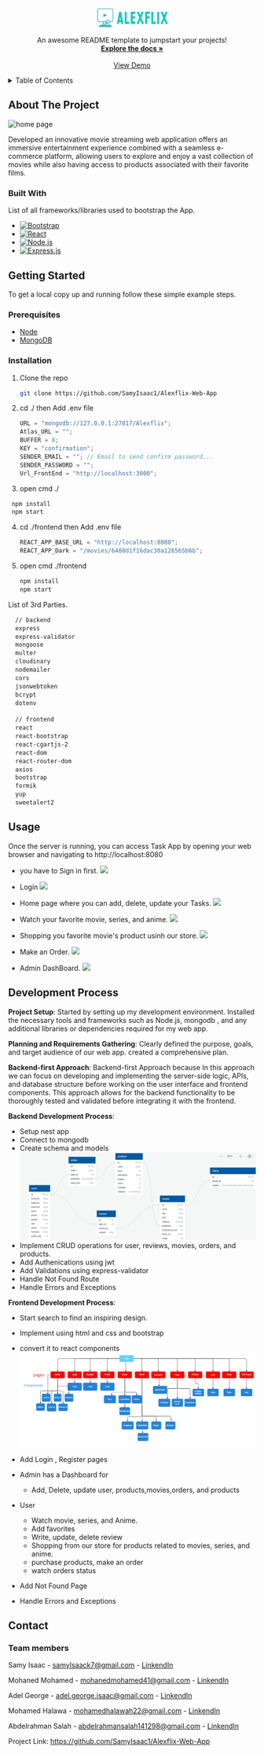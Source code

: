 <!-- PROJECT LOGO -->
<br />
<div align="center">
  <a href="/Documentation.pdf">
    <img src="images/logo.png" alt="Logo" width="150" height="40">
  </a>


  <p align="center">
    An awesome README template to jumpstart your projects!
    <br />
    <a href="/Documentation.pdf"><strong>Explore the docs »</strong></a>
    <br />
    <br />
    <a href="https://alex-flex-frontend.vercel.app/">View Demo</a>
  </p>
</div>

<!-- TABLE OF CONTENTS -->
<details>
  <summary>Table of Contents</summary>
  <ol>
    <li>
      <a href="#about-the-project">About The Project</a>
      <ul>
        <li><a href="#built-with">Built With</a></li>
      </ul>
    </li>
    <li>
      <a href="#getting-started">Getting Started</a>
      <ul>
        <li><a href="#prerequisites">Prerequisites</a></li>
        <li><a href="#installation">Installation</a></li>
      </ul>
    </li>
    <li><a href="#usage">Usage</a></li>
    <li><a href="#development-process">Development Process</a></li>
    <li><a href="#contact">Contact</a></li>
  </ol>
</details>

<!-- ABOUT THE PROJECT -->

## About The Project

![home page](/images/Home.jpg)

Developed an innovative movie streaming web application offers an immersive entertainment
experience combined with a seamless e-commerce platform, allowing users to explore and enjoy
a vast collection of movies while also having access to products associated with their favorite films.

### Built With

List of all frameworks/libraries used to bootstrap the App.

- [![Bootstrap][Bootstrap.com]][Bootstrap-url]
- [![React][React.js]][React-url]
- [![Node.js][Node.com]](Node-url)
- [![Express.js][Express.com]](Express-url)

## Getting Started

To get a local copy up and running follow these simple example steps.

### Prerequisites

- [Node](https://nodejs.org/en)
- [MongoDB](https://www.mongodb.com/)

### Installation

1. Clone the repo

   ```sh
   git clone https://github.com/SamyIsaac1/Alexflix-Web-App
   ```


2. cd ./ then Add .env file
   ```js
   URL = "mongodb://127.0.0.1:27017/Alexflix";
   Atlas_URL = "";
   BUFFER = 8;
   KEY = "confirmation";
   SENDER_EMAIL = ""; // Email to send confirm password...
   SENDER_PASSWORD = "";
   Url_FrontEnd = "http://localhost:3000";
   ```
3. open cmd ./
  ```sh
   npm install
   npm start
   ```

4. cd ./frontend then Add .env file
   ```js
   REACT_APP_BASE_URL = "http://localhost:8080";
   REACT_APP_Dark = "/movies/6480d1f16dac30a126565b6b";
   ```

5. open cmd ./frontend
   ```sh
   npm install
   npm start
   ```



List of 3rd Parties.

```sh
  // backend
  express
  express-validator
  mongoose
  multer
  cloudinary
  nodemailer
  cors
  jsonwebtoken
  bcrypt
  dotenv

  // frontend
  react
  react-bootstrap
  react-cgartjs-2
  react-dom
  react-router-dom
  axios
  bootstrap
  formik
  yup
  sweetalert2
```

## Usage
Once the server is running, you can access Task App by opening your web browser and navigating to http://localhost:8080

- you have to Sign in first.
![](./images/register.jpg)

- Login 
![](./images/login.jpg)

- Home page where you can add, delete, update your Tasks.
![](./images/Home.jpg)

- Watch your favorite movie, series, and anime.
![](./images/stream.jpg)

- Shopping you favorite movie's product usinh our store.
![](./images/store.jpg)

- Make an Order.
![](./images/order.jpg)

- Admin DashBoard.
![](./images/admin.jpg)

<!-- ROADMAP -->
## Development Process


**Project Setup**: Started by setting up my development environment. Installed the necessary tools and frameworks such as Node.js, mongodb , and any additional libraries or dependencies required for my web app.

**Planning and Requirements Gathering**: Clearly defined the purpose, goals, and target audience of our web app. created a comprehensive plan.


**Backend-first Approach**:
Backend-first Approach because In this approach we can focus on developing and implementing the server-side logic, APIs, and database structure before working on the user interface and frontend components. This approach allows for the backend functionality to be thoroughly tested and validated before integrating it with the frontend.

**Backend Development Process**: 
- Setup nest app 
- Connect to mongodb 
- Create schema and models
  ![Shema](./ERD.jpg)
- Implement CRUD operations for user, reviews, movies, orders, and products.
- Add Authenications using jwt
- Add Validations using express-validator
- Handle Not Found Route
- Handle Errors and Exceptions 


**Frontend Development Process**:
- Start search to find an inspiring design.
- Implement using html and css and bootstrap
- convert it to react components
![React Tree](./images/React%20Tree.jpg) 
- Add Login , Register pages
- Admin has a Dashboard for
  - Add, Delete, update user, products,movies,orders, and products  

- User
  - Watch movie, series, and Anime.
  - Add favorites
  - Write, update, delete review
  - Shopping from our store for products related to movies, series, and anime.
  - purchase products, make an order 
  - watch orders status  
- Add Not Found Page
- Handle Errors and Exceptions

## Contact

### Team members

Samy Isaac - samyIsaack7@gmail.com - [LinkendIn](https://www.linkedin.com/in/samy-isaac/) 

Mohaned Mohamed - mohanedmohamed41@gmail.com - [LinkendIn](https://www.linkedin.com/in/mohaned-mohamed-khalil/)

Adel George - adel.george.isaac@gmail.com - [LinkendIn](https://www.linkedin.com/in/adel-george/) 

Mohamed Halawa - mohamedhalawah22@gmail.com - [LinkendIn](https://www.linkedin.com/in/mohamed-halawa-b99334237/) 

Abdelrahman Salah - abdelrahmansalah141298@gmail.com - [LinkendIn](https://www.linkedin.com/in/abdelrahman-salah-85a823214/) 

Project Link: https://github.com/SamyIsaac1/Alexflix-Web-App

<!-- MARKDOWN LINKS & IMAGES -->

[React.js]: https://img.shields.io/badge/React-20232A?style=for-the-badge&logo=react&logoColor=61DAFB
[React-url]: https://reactjs.org/
[Bootstrap.com]: https://img.shields.io/badge/Bootstrap-563D7C?style=for-the-badge&logo=bootstrap&logoColor=white
[Bootstrap-url]: https://getbootstrap.com
[Node.com]: https://img.shields.io/badge/Node.js-18.x-green?style=for-the-badge&logo=node.js&logoColor=white
[Node-url]: https://nodejs.org/
[Express.com]:https://img.shields.io/badge/Express.js-4.x-blue?style=for-the-badge&logo=express&logoColor=white
[Express-url]:https://expressjs.com/

